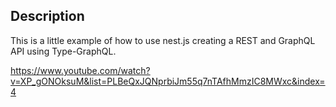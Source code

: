 ## Description

This is a little example of how to use nest.js creating a REST and GraphQL API using Type-GraphQL.

https://www.youtube.com/watch?v=XP_gONOksuM&list=PLBeQxJQNprbiJm55q7nTAfhMmzIC8MWxc&index=4

